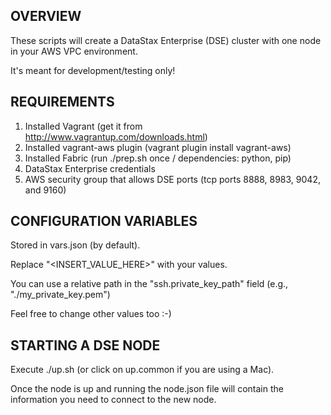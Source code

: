 ## OVERVIEW

These scripts will create a DataStax Enterprise (DSE) cluster with one node in your AWS VPC environment.

It's meant for development/testing only!

## REQUIREMENTS

1. Installed Vagrant (get it from http://www.vagrantup.com/downloads.html)
2. Installed vagrant-aws plugin (vagrant plugin install vagrant-aws)
3. Installed Fabric (run ./prep.sh once / dependencies: python, pip)
4. DataStax Enterprise credentials
5. AWS security group that allows DSE ports (tcp ports 8888, 8983, 9042, and 9160)

## CONFIGURATION VARIABLES

Stored in vars.json (by default).

Replace "<INSERT_VALUE_HERE>" with your values.

You can use a relative path in the "ssh.private_key_path" field (e.g., "./my_private_key.pem")

Feel free to change other values too :-)

## STARTING A DSE NODE

Execute ./up.sh (or click on up.common if you are using a Mac).

Once the node is up and running the node.json file will contain the information you need to connect to the new node.